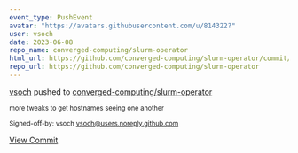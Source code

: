 ```yaml
---
event_type: PushEvent
avatar: "https://avatars.githubusercontent.com/u/814322?"
user: vsoch
date: 2023-06-08
repo_name: converged-computing/slurm-operator
html_url: https://github.com/converged-computing/slurm-operator/commit/e0dec077cf4fe716d15d00d66d59b94b9c969de6
repo_url: https://github.com/converged-computing/slurm-operator
---
```


<a href='https://github.com/vsoch' target='_blank'>vsoch</a> pushed to <a href='https://github.com/converged-computing/slurm-operator' target='_blank'>converged-computing/slurm-operator</a>

<small>more tweaks to get hostnames seeing one another

Signed-off-by: vsoch <vsoch@users.noreply.github.com></small>

<a href='https://github.com/converged-computing/slurm-operator/commit/e0dec077cf4fe716d15d00d66d59b94b9c969de6' target='_blank'>View Commit</a>